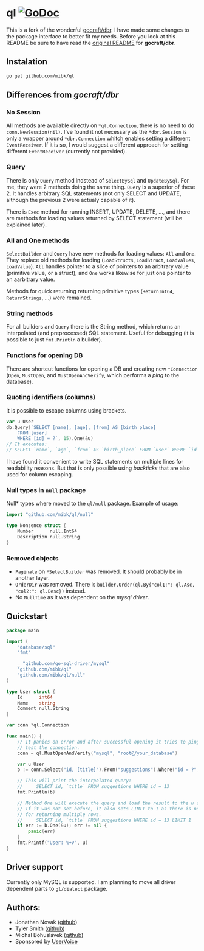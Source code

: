 # ql [![GoDoc](https://godoc.org/github.com/mibk/ql?status.png)](https://godoc.org/github.com/mibk/ql)

This is a fork of the wonderful [gocraft/dbr](https://github.com/gocraft/dbr). I have made some changes to the
package interface to better fit my needs. Before you look at this README be sure to have read the
[original README](https://github.com/gocraft/dbr) for **gocraft/dbr**.

## Instalation

```bash
go get github.com/mibk/ql
```

## Differences from *gocraft/dbr*

### No Session

All methods are available directly on `*ql.Connection`, there is no need to do `conn.NewSession(nil)`. I've found
it not necessary as the `*dbr.Session` is  only a wrapper around `*dbr.Connection` whitch enables setting a
different `EventReceiver`. If it is so, I would suggest a different approach for setting different `EventReceiver`
(currently not provided).

### Query

There is only `Query` method indstead of `SelectBySql` and `UpdateBySql`. For me, they were 2 methods doing the same
thing. `Query` is a superior of these 2. It handles arbitrary SQL statements (not only SELECT and UPDATE, although
the previous 2 were actualy capable of it).

There is `Exec` method for running INSERT, UPDATE, DELETE, ..., and there are methods for loading values returned
by SELECT statement (will be explained later).

### All and One methods

`SelectBuilder` and `Query` have new methods for loading values: `All` and `One`. They replace old methods
for loading (`LoadStructs`, `LoadStruct`, `LoadValues`, `LoadValue`). `All` handles pointer to a slice of
pointers to an arbitrary value (primitive value, or a struct), and `One` works likewise for just one pointer
to an aarbitrary value.

Methods for quick returning returning primitive types (`ReturnInt64`, `ReturnStrings`, ...) were remained.

### String methods

For all builders and `Query` there is the String method, which returns an interpolated (and preprocessed) SQL
statement. Useful for debugging (it is possible to just `fmt.Println` a builder).

### Functions for opening DB

There are shortcut functions for opening a DB and creating new `*Connection` (`Open`, `MustOpen`, and
`MustOpenAndVerify`, which performs a *ping* to the database).

### Quoting identifiers (columns)

It is possible to escape columns using brackets.

```go
var u User
db.Query(`SELECT [name], [age], [from] AS [birth_place]
	FROM [user]
	WHERE [id] = ?`, 15).One(&u)
// It executes:
// SELECT `name`, `age`, `from` AS `birth_place` FROM `user` WHERE `id` = 15
```

I have found it convenient to write SQL statements on multiple lines for readability reasons. But that is only
possible using *backticks* that are also used for column escaping.

### Null types in `null` package

Null* types where moved to the `ql/null` package. Example of usage:

```go
import "github.com/mibk/ql/null"

type Nonsence struct {
	Number      null.Int64
	Description null.String
}
```

### Removed objects

* `Paginate` on `*SelectBuilder` was removed. It should probably be in another layer.
* `OrderDir` was removed. There is `builder.Order(ql.By{"col1:": ql.Asc, "col2:": ql.Desc})` instead.
* No `NullTime` as it was dependent on the *mysql driver*.

## Quickstart

```go
package main

import (
	"database/sql"
	"fmt"

	_ "github.com/go-sql-driver/mysql"
	"github.com/mibk/ql"
	"github.com/mibk/ql/null"
)

type User struct {
	Id      int64
	Name    string
	Comment null.String
}

var conn *ql.Connection

func main() {
	// It panics on error and after successful opening it tries to ping the database to
	// test the connection.
	conn = ql.MustOpenAndVerify("mysql", "root@/your_database")

	var u User
	b := conn.Select("id, [title]").From("suggestions").Where("id = ?", 13)

	// This will print the interpolated query:
	//     SELECT id, `title` FROM suggestions WHERE id = 13
	fmt.Println(b)

	// Method One will execute the query and load the result to the u struct.
	// If it was not set before, it also sets LIMIT to 1 as there is no need
	// for returning multiple rows.
	//     SELECT id, `title` FROM suggestions WHERE id = 13 LIMIT 1
	if err := b.One(&u); err != nil {
		panic(err)
	}
	fmt.Printf("User: %+v", u)
}
```

## Driver support

Currently only MySQL is supported. I am planning to move all driver dependent parts to `gl/dialect` package.

## Authors:

* Jonathan Novak ([github](https://github.com/cypriss))
* Tyler Smith ([github](https://github.com/tyler-smith))
* Michal Bohuslávek ([github](https://github.com/mibk))
* Sponsored by [UserVoice](https://eng.uservoice.com)




